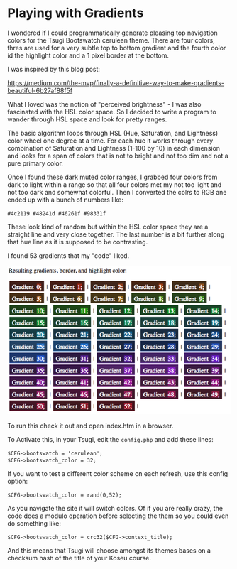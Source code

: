 
Playing with Gradients
======================

I wondered if I could programmatically generate pleasing top navigation colors
for the Tsugi Bootswatch cerulean theme.  There are four colors, thres are used for
a very subtle top to bottom gradient and the fourth color id the highlight color
and a 1 pixel border at the bottom.

I was inspired by this blog post:

https://medium.com/the-mvp/finally-a-definitive-way-to-make-gradients-beautiful-6b27af88f5f

What I loved was the notion of "perceived brightness" - I was also fascinated with the HSL color space.
So I decided to write a program to wander through HSL space and look for pretty ranges.

The basic algorithm loops through HSL (Hue, Saturation, and Lightness) color wheel one degree
at a time.  For each hue it works through every combination of Saturation and Lightness 
(1-100 by 10) in each dimension and looks for a span of colors that is not to bright and not too dim
and not a pure primary color.

Once I found these dark muted color ranges, I grabbed four colors from dark to light within a range
so that all four colors met my not too light and not too dark and somewhat colorful.   Then I converted
the colrs to RGB ane ended up with a bunch of numbers like:

    #4c2119 #48241d #46261f #98331f

These look kind of random but within the HSL color space they are a straight line and very close
together.  The last number is a bit further along that hue line as it is supposed to be contrasting.

I found 53 gradients that my "code" liked.

![Gradients](https://github.com/csev/gradients/raw/master/pretty.png)

To run this check it out and open index.htm in a browser.

To Activate this, in your Tsugi, edit the `config.php` and add these lines:

    $CFG->bootswatch = 'cerulean';
    $CFG->bootswatch_color = 32;

If you want to test a different color scheme on each refresh, use this config option:

    $CFG->bootswatch_color = rand(0,52);
    
As you navigate the site it will switch colors.  Of if you are really crazy,
the code does a modulo operation before selecting the them so you could even
do something like:

    $CFG->bootswatch_color = crc32($CFG->context_title);

And this means that Tsugi will choose amongst its themes bases on a checksum hash of 
the title of your Koseu course.

